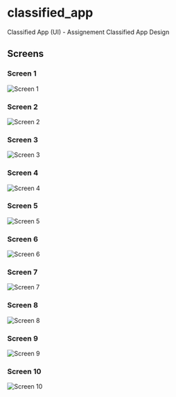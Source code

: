 # classified_app
Classified App (UI) - Assignement
Classified App Design

## Screens

### Screen 1
![Screen 1](./classified_app/screenshots/screen_1.png)

### Screen 2
![Screen 2](./classified_app/screenshots/screen_2.png)

### Screen 3
![Screen 3](./classified_app/screenshots/screen_3.png)

### Screen 4
![Screen 4](./classified_app/screenshots/screen_4.png)

### Screen 5
![Screen 5](./classified_app/screenshots/screen_5.png)

### Screen 6
![Screen 6](./classified_app/screenshots/screen_6.png)

### Screen 7
![Screen 7](./classified_app/screenshots/screen_7.png)

### Screen 8
![Screen 8](./classified_app/screenshots/screen_8.png)

### Screen 9
![Screen 9](./classified_app/screenshots/screen_9.png)

### Screen 10
![Screen 10](./classified_app/screenshots/screen_10.png)

